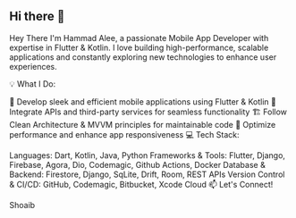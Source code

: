 ## Hi there 👋


Hey There 
I'm Hammad Alee, a passionate Mobile App Developer with expertise in Flutter & Kotlin. I love building high-performance, scalable applications and constantly exploring new technologies to enhance user experiences.

💡 What I Do:

📱 Develop sleek and efficient mobile applications using Flutter & Kotlin
🔌 Integrate APIs and third-party services for seamless functionality
🏗️ Follow Clean Architecture & MVVM principles for maintainable code
🚀 Optimize performance and enhance app responsiveness
💻 Tech Stack:

Languages: Dart, Kotlin, Java, Python
Frameworks & Tools: Flutter, Django, Firebase, Agora, Dio, Codemagic, Github Actions, Docker
Database & Backend: Firestore, Django, SqLite, Drift, Room, REST APIs
Version Control & CI/CD: GitHub, Codemagic, Bitbucket, Xcode Cloud
📫 Let's Connect!

    
Shoaib
